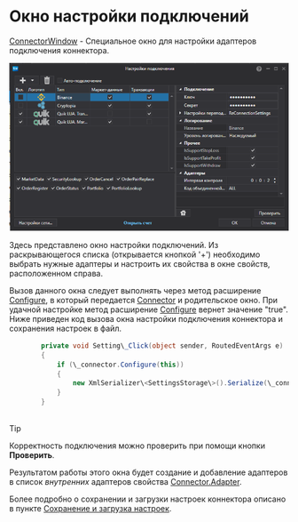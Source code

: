 # Окно настройки подключений

[ConnectorWindow](../api/StockSharp.Xaml.ConnectorWindow.html) \- Специальное окно для настройки адаптеров подключения коннектора. 

![API GUI ConnectorWindow](../images/API_GUI_ConnectorWindow.png)

Здесь представлено окно настройки подключений. Из раскрывающегося списка (открывается кнопкой '+') необходимо выбрать нужные адаптеры и настроить их свойства в окне свойств, расположенном справа. 

Вызов данного окна следует выполнять через метод расширение [Configure](../api/StockSharp.Xaml.Extensions.Configure.html), в который передается [Connector](../api/StockSharp.Algo.Connector.html) и родительское окно. При удачной настройке метод расширение [Configure](../api/StockSharp.Xaml.Extensions.Configure.html) вернет значение "true". Ниже приведен код вызова окна настройки подключения коннектора и сохранения настроек в файл. 

```cs
		private void Setting\_Click(object sender, RoutedEventArgs e)
		{
			if (\_connector.Configure(this))
			{
				new XmlSerializer\<SettingsStorage\>().Serialize(\_connector.Save(), \_connectorFile);
			}
		}
	  				
```

> [!TIP]
> Корректность подключения можно проверить при помощи кнопки **Проверить**.

Результатом работы этого окна будет создание и добавление адаптеров в список *внутренних* адаптеров свойства [Connector.Adapter](../api/StockSharp.Algo.Connector.Adapter.html). 

Более подробно о сохранении и загрузки настроек коннектора описано в пункте [Сохранение и загрузка настроек](API_Connectors_SaveConnectorSettings.md).
